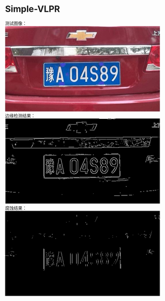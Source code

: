 # Simple-VLPR
测试图像：  
![image](https://github.com/Doomham/Simple-VLPR/blob/master/0.png)  
边缘检测结果：  
![image](https://github.com/Doomham/Simple-VLPR/blob/master/1.png)  
腐蚀结果：  
![image](https://github.com/Doomham/Simple-VLPR/blob/master/2.png)  
